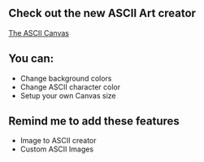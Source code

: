 ## Check out the new ASCII Art creator
<a href = "https://asciicanvas.vercel.app/">The ASCII Canvas</a>

## You can:
- Change background colors
- Change ASCII character color
- Setup your own Canvas size

## Remind me to add these features
- Image to ASCII creator
- Custom ASCII Images
